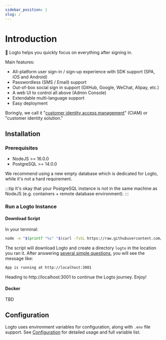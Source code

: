 ```yaml
---
sidebar_position: 1
slug: /
---
```


# Introduction

🤘 Logto helps you quickly focus on everything after signing in.

Main features:

- All-platform user sign-in / sign-up experience with SDK support (SPA, iOS and Android)
- Passwordless (SMS / Email) support
- Out-of-box social sign in support (GitHub, Google, WeChat, Alipay, etc.)
- A web UI to control all above (Admin Console)
- Extendable multi-language support
- Easy deployment

Boringly, we call it "[customer identity access management](https://en.wikipedia.org/wiki/Customer_identity_access_management)" (CIAM) or "customer identity solution."

## Installation

### Prerequisites

- NodeJS >= 16.0.0
- PostgreSQL >= 14.0.0

We recommend using a new empty database which is dedicated for Logto, while it's not a hard requirement.

:::tip
It's okay that your PostgreSQL instance is not in the same machine as NodeJS (e.g. containers + remote database environment).
:::

### Run a Logto Instance

#### Download Script

In your terminal:

```bash
node -e "$(printf "%s" "$(curl -fsSL https://raw.githubusercontent.com/logto-io/logto/master/install.js)")"
```

The script will download Logto and create a directory `logto` in the location you ran it. After answering [several simple questions](./docs/references/core/configuration#questions), you will see the message like:

```bash
App is running at http://localhost:3001
```

Heading to http://localhost:3001 to continue the Logto journey. Enjoy!

#### Docker

TBD

## Configuration

Logto uses environment variables for configuration, along with `.env` file support. See [Configuration](./docs/references/core/configuration) for detailed usage and full variable list.
